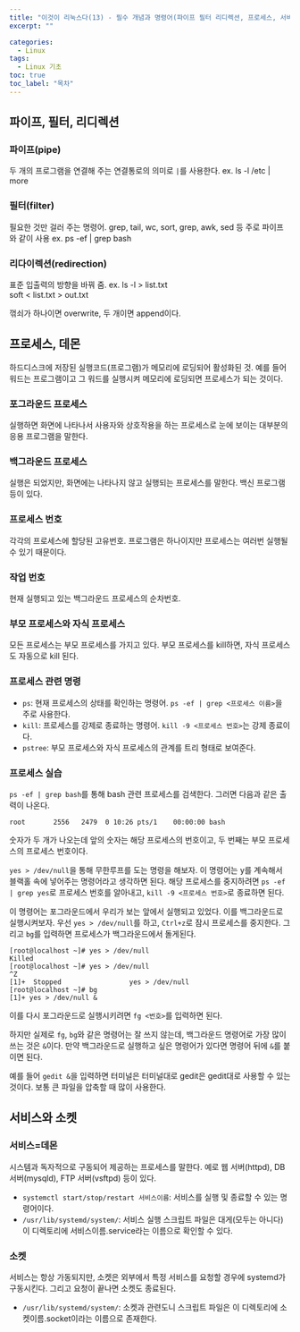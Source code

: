 ```yaml
---
title: "이것이 리눅스다(13) - 필수 개념과 명령어(파이프 필터 리디렉션, 프로세스, 서비스와 소켓)"
excerpt: ""

categories:
  - Linux
tags:
  - Linux 기초
toc: true
toc_label: "목차"
---
```


## 파이프, 필터, 리디렉션

### 파이프(pipe)

두 개의 프로그램을 연결해 주는 연결통로의 의미로 `|`를 사용한다. ex. ls -l /etc \| more

### 필터(filter)

필요한 것만 걸러 주는 명령어.
grep, tail, wc, sort, grep, awk, sed 등
주로 파이프와 같이 사용
ex. ps -ef | grep bash

### 리다이렉션(redirection)

표준 입출력의 방향을 바꿔 줌.
ex. ls -l > list.txt  
soft < list.txt > out.txt

꺾쇠가 하나이면 overwrite, 두 개이면 append이다. 

## 프로세스, 데몬

하드디스크에 저장된 실행코드(프로그램)가 메모리에 로딩되어 활성화된 것. 예를 들어 워드는 프로그램이고 그 워드를 실행시켜 메모리에 로딩되면 프로세스가 되는 것이다. 

### 포그라운드 프로세스

실행하면 화면에 나타나서 사용자와 상호작용을 하는 프로세스로 눈에 보이는 대부분의 응용 프로그램을 말한다.

### 백그라운드 프로세스

실행은 되었지만, 화면에는 나타나지 않고 실행되는 프로세스를 말한다. 백신 프로그램 등이 있다. 

### 프로세스 번호

각각의 프로세스에 할당된 고유번호. 프로그램은 하나이지만 프로세스는 여러번 실행될 수 있기 때문이다. 

### 작업 번호

현재 실행되고 있는 백그라운드 프로세스의 순차번호.

### 부모 프로세스와 자식 프로세스

모든 프로세스는 부모 프로세스를 가지고 있다. 부모 프로세스를 kill하면, 자식 프로세스도 자동으로 kill 된다. 

### 프로세스 관련 명령

- `ps`: 현재 프로세스의 상태를 확인하는 명령어. `ps -ef | grep <프로세스 이름>`을 주로 사용한다.
- `kill`: 프로세스를 강제로 종료하는 명령어. `kill -9 <프로세스 번호>`는 강제 종료이다.
- `pstree`: 부모 프로세스와 자식 프로세스의 관계를 트리 형태로 보여준다.

### 프로세스 실습

`ps -ef | grep bash`를 통해 bash 관련 프로세스를 검색한다. 그러면 다음과 같은 출력이 나온다. 

```
root       2556   2479  0 10:26 pts/1    00:00:00 bash
```

숫자가 두 개가 나오는데 앞의 숫자는 해당 프로세스의 번호이고, 두 번째는 부모 프로세스의 프로세스 번호이다.

`yes > /dev/null`을 통해 무한루프를 도는 명령을 해보자. 이 명령어는 y를 계속해서 블랙홀 속에 넣어주는 명령어라고 생각하면 된다. 해당 프로세스를 중지하려면 `ps -ef | grep yes`로 프로세스 번호를 알아내고, `kill -9 <프로세스 번호>`로 종료하면 된다. 

이 명령어는 포그라운드에서 우리가 보는 앞에서 실행되고 있었다. 이를 백그라운드로 실행시켜보자. 우선 `yes > /dev/null`를 하고, `Ctrl+z`로 잠시 프로세스를 중지한다. 그리고 `bg`를 입력하면 프로세스가 백그라운드에서 돌게된다. 

```
[root@localhost ~]# yes > /dev/null
Killed
[root@localhost ~]# yes > /dev/null
^Z
[1]+  Stopped                 yes > /dev/null
[root@localhost ~]# bg
[1]+ yes > /dev/null &
```

이를 다시 포그라운드로 실행시키려면 `fg <번호>`를 입력하면 된다. 

하지만 실제로 `fg`, `bg`와 같은 명령어는 잘 쓰지 않는데, 백그라운드 명령어로 가장 많이 쓰는 것은 `&`이다. 만약 백그라운드로 실행하고 싶은 명령어가 있다면 명령어 뒤에 `&`를 붙이면 된다. 

예를 들어 `gedit &`을 입력하면 터미널은 터미널대로 gedit은 gedit대로 사용할 수 있는 것이다. 보통 큰 파일을 압축할 때 많이 사용한다.

## 서비스와 소켓

### 서비스=데몬

시스템과 독자적으로 구동되어 제공하는 프로세스를 말한다. 예로 웹 서버(httpd), DB 서버(mysqld), FTP 서버(vsftpd) 등이 있다. 

- `systemctl start/stop/restart 서비스이름`: 서비스를 실행 및 종료할 수 있는 명령어이다.
- `/usr/lib/systemd/system/`: 서비스 실행 스크립트 파일은 대게(모두는 아니다) 이 디렉토리에 서비스이름.service라는 이름으로 확인할 수 있다. 

### 소켓

서비스는 항상 가동되지만, 소켓은 외부에서 특정 서비스를 요청할 경우에 systemd가 구동시킨다. 그리고 요청이 끝나면 소켓도 종료된다.

- `/usr/lib/systemd/system/`: 소켓과 관련도니 스크립트 파일은 이 디렉토리에 소켓이름.socket이라는 이름으로 존재한다. 